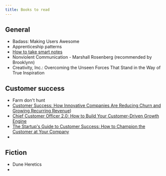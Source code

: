 ```yaml
---
title: Books to read
---
```


## General

- Badass: Making Users Awesome 
- Apprenticeship patterns
- [How to take smart notes](https://www.amazon.com/How-Take-Smart-Notes-Nonfiction-ebook/dp/B06WVYW33Y)
- Nonviolent Communication - Marshall Rosenberg (recommended by Brooklynn)
- Creativity, Inc.: Overcoming the Unseen Forces That Stand in the Way of True Inspiration

## Customer success

- Farm don't hunt
- [Customer Success: How Innovative Companies Are Reducing Churn and Growing Recurring Revenue](https://www.amazon.com/Customer-Success-Innovative-Companies-Recurring/dp/1119167965))
- [Chief Customer Officer 2.0: How to Build Your Customer-Driven Growth Engine](https://www.amazon.com/Chief-Customer-Officer-2-0-Customer-Driven/dp/1119047609)
- [The Startup's Guide to Customer Success: How to Champion the Customer at Your Company](https://www.amazon.com/Startups-Guide-Customer-Success-Champion-ebook/dp/B07NDR49NF/)
- 

## Fiction

- Dune Heretics
- 